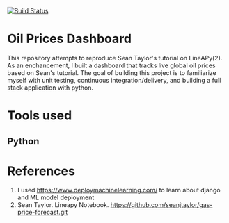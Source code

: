 [![Build Status](https://app.travis-ci.com/LNshuti/oil-price-dashboard.svg?branch=main)](https://app.travis-ci.com/LNshuti/oil-price-dashboard)

# Oil Prices Dashboard
This repository attempts to reproduce Sean Taylor's tutorial on LineAPy(2). As an enchancement, I built a dashboard that tracks live global oil prices based on Sean's tutorial. The goal of building this project is to familiarize myself with unit testing, continuous integration/delivery, and building a full stack application with python. 


# Tools used

## Python 

# References 
1. I used https://www.deploymachinelearning.com/ to learn about django and ML model deployment 
2. Sean Taylor. Lineapy Notebook. https://github.com/seanjtaylor/gas-price-forecast.git
